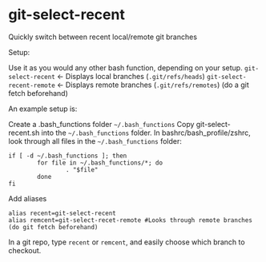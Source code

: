 # git-select-recent
Quickly switch between recent local/remote git branches

Setup:

Use it as you would any other bash function, depending on your setup.
`git-select-recent` <- Displays local branches (`.git/refs/heads`)
`git-select-recent-remote` <- Displays remote branches (`.git/refs/remotes`) (do a git fetch beforehand)

An example setup is:

Create a .bash_functions folder `~/.bash_functions`
Copy git-select-recent.sh into the `~/.bash_functions` folder.
In bashrc/bash_profile/zshrc, look through all files in the `~/.bash_functions` folder:

``` 
if [ -d ~/.bash_functions ]; then
        for file in ~/.bash_functions/*; do
                . "$file"
        done
fi
```

Add aliases
```
alias recent=git-select-recent 
alias remcent=git-select-recet-remote #Looks through remote branches (do git fetch beforehand)
```

In a git repo, type `recent` or `remcent`, and easily choose which branch to checkout.
